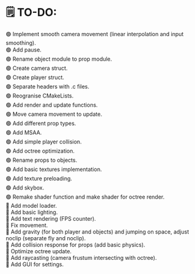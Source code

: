 # 🗒️ TO-DO:
🟢 Implement smooth camera movement (linear interpolation and input smoothing).\
🟢 Add pause.\
🟢 Rename object module to prop module.\
🟢 Create camera struct.\
🟢 Create player struct.\
🟢 Separate headers with .c files.\
🟢 Reogranise CMakeLists.\
🟢 Add render and update functions.\
🟢 Move camera movement to update.\
🟢 Add different prop types.\
🟢 Add MSAA.\
🟢 Add simple player collision.\
🟢 Add octree optimization.\
🟢 Rename props to objects.\
🟢 Add basic textures implementation.\
🟢 Add texture preloading.\
🟢 Add skybox.\
🟢 Remake shader function and make shader for octree render.\
🔴 Add model loader.\
🔴 Add basic lighting.\
🔴 Add text rendering (FPS counter).\
🔴 Fix movement.\
🔴 Add gravity (for both player and objects) and jumping on space, adjust noclip (separate fly and noclip).\
🔴 Add collision response for props (add basic physics).\
🔴 Optimize octree update.\
🔴 Add raycasting (camera frustum intersecting with octree).\
🔴 Add GUI for settings.